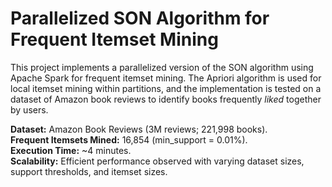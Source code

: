 # Parallelized SON Algorithm for Frequent Itemset Mining
This project implements a parallelized version of the SON algorithm using Apache Spark for frequent itemset mining. The Apriori algorithm is used for local itemset mining within partitions, and the implementation is tested on a dataset of Amazon book reviews to identify books frequently *liked* together by users.

**Dataset:** Amazon Book Reviews (3M reviews; 221,998 books).\
**Frequent Itemsets Mined:** 16,854 (min_support = 0.01%).\
**Execution Time:** ~4 minutes.\
**Scalability:** Efficient performance observed with varying dataset sizes, support thresholds, and itemset sizes.
